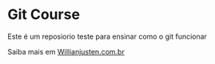 # Git Course


Este é um reposiorio teste para ensinar como o git funcionar

Saiba mais em [Willianjusten.com.br](http://willianjusten.com.br)

